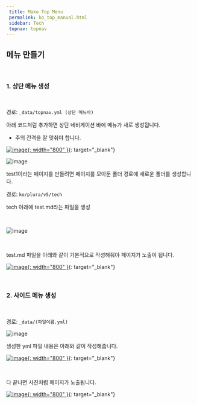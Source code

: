 ```yaml
---
 title: Make Top Menu
 permalink: ko_top_manual.html
 sidebar: Tech
 topnav: topnav
---
```


## 메뉴 만들기

<br />

### 1. 상단 메뉴 생성

<br /> 

경로: <code>_data/topnav.yml (상단 메뉴바)</code>

아래 코드처럼 추가하면 상단 네비게이션 바에 메뉴가 새로 생성됩니다.
* 주의 간격을 잘 맞춰야 합니다.

[![image](/docs/images/Tech/Top/top_menu_1.PNG){: width="800" }](/docs/images/Tech/Top/top_menu_1.PNG){: target="_blank"}

![image](/docs/images/Tech/Top/top_menu_2.PNG)
<br />

test1이라는 페이지를 만들려면 페이지를 모아둔 폴더 경로에 새로운 폴더를 생성합니다.

경로: <code>ko/plura/v5/tech</code>

tech 아래에 test.md라는 파일을 생성

<br />

![image](/docs/images/Tech/Top/top_menu_3.PNG)

<br />

test.md 파일을 아래와 같이 기본적으로 작성해줘야 페이지가 노출이 됩니다.

[![image](/docs/images/Tech/Top/top_menu_4.PNG){: width="800" }](/docs/images/Tech/Top/top_menu_4.PNG){: target="_blank"}

<br />

### 2. 사이드 메뉴 생성

<br />

경로: <code>_data/(파일이름.yml)</code>

![image](/docs/images/Tech/Top/top_menu_5.PNG)

생성한 yml 파일 내용은 아래와 같이 작성해줍니다.

[![image](/docs/images/Tech/Top/top_menu_6.PNG){: width="800" }](/docs/images/Tech/Top/top_menu_6.PNG){: target="_blank"}

<br />

다 끝나면 사진처럼 페이지가 노출됩니다.

[![image](/docs/images/Tech/Top/top_menu_7.PNG){: width="800" }](/docs/images/Tech/Top/top_menu_6.PNG){: target="_blank"}

<br />

